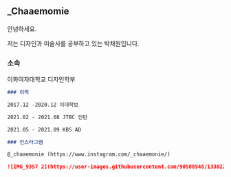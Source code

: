 ## _Chaaemomie

안녕하세요. 

저는 디자인과 미술사를 공부하고 있는 박채원입니다.

### 소속

이화여자대학교 디자인학부

```markdown
### 이력

2017.12 -2020.12 이대학보 

2021.02 - 2021.08 JTBC 인턴

2021.05 - 2021.09 KBS AD

### 인스타그램

@_chaaemonie (https://www.instagram.com/_chaaemonie/)

![IMG_9357 2](https://user-images.githubusercontent.com/90588548/133022484-79931fff-d5ad-4725-85e2-a002e6774353.jpg)




